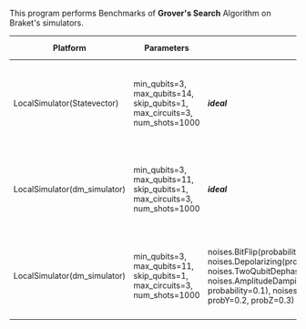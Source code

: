 This program performs Benchmarks of **Grover's Search** Algorithm on Braket's simulators.


|Platform|Parameters|Noise Parameters|Benchmarks|Volumetric Positioning|Remarks|
|--------|----------|----------------|----------|----------------------|-------|
|LocalSimulator(Statevector)|min_qubits=3, max_qubits=14, skip_qubits=1, max_circuits=3, num_shots=1000|***ideal***|![Test-1](1.jpg)|![Test-1-QV](1-QV.jpg)|Execution terminated after **14** Qubits due to lack of memory.|
|LocalSimulator(dm_simulator)|min_qubits=3, max_qubits=11, skip_qubits=1, max_circuits=3, num_shots=1000|***ideal***|![Test-2](2.jpg)|![Test-2-QV](2-QV.jpg)|after **11** Qubits, it is taking long time to execute.|
|LocalSimulator(dm_simulator)|min_qubits=3, max_qubits=11, skip_qubits=1, max_circuits=3, num_shots=1000|noises.BitFlip(probability=0.01), noises.PhaseFlip(probability=0.1), noises.Depolarizing(probability=0.1), noises.TwoQubitDepolarizing(probability=0.1), noises.TwoQubitDephasing(probability=0.1), noises.AmplitudeDamping(gamma=0.1),noises.GeneralizedAmplitudeDamping(gamma=0.1, probability=0.1), noises.PhaseDamping(gamma=0.1), noises.PauliChannel(probX=0.1, probY=0.2, probZ=0.3)|![Test-3](3.jpg)|![Test-3-QV](3-QV.jpg)|after **11** Qubits, it is taking long time to execute.|
